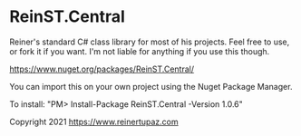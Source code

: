 # ReinST.Central
Reiner's standard C# class library for most of his projects. Feel free to use, or fork it if you want. I'm not liable for anything if you use this though.

https://www.nuget.org/packages/ReinST.Central/

You can import this on your own project using the Nuget Package Manager. 

To install: "PM> Install-Package ReinST.Central -Version 1.0.6"

Copyright 2021 https://www.reinertupaz.com
